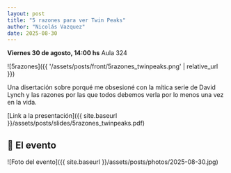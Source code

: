 ```yaml
---
layout: post
title: "5 razones para ver Twin Peaks"
author: "Nicolás Vazquez"
date: 2025-08-30
---
```

**Viernes 30 de agosto, 14:00 hs**
Aula 324

![5razones]({{ '/assets/posts/front/5razones_twinpeaks.png' | relative_url }})

Una disertación sobre porqué me obsesioné con la mítica serie de David Lynch y las razones por las que todos debemos verla por lo menos una vez en la vida.

[Link a la presentación]({{ site.baseurl }}/assets/posts/slides/5razones_twinpeaks.pdf)

## 📸 El evento
![Foto del evento]({{ site.baseurl }}/assets/posts/photos/2025-08-30.jpg)